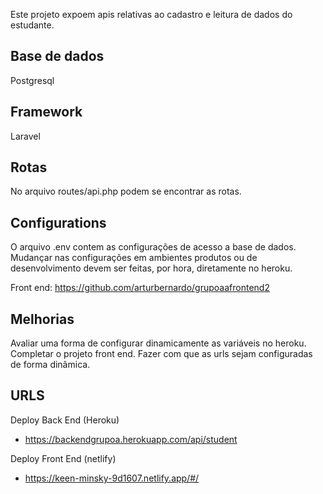 Este projeto expoem apis relativas ao cadastro e leitura de dados do estudante.

## Base de dados
Postgresql

## Framework
Laravel

## Rotas
No arquivo routes/api.php podem se encontrar as rotas.

## Configurations
O arquivo .env contem as configurações de acesso a base de dados. 
Mudançar nas configurações em ambientes produtos ou de desenvolvimento devem ser feitas, por hora, diretamente no heroku.


Front end: https://github.com/arturbernardo/grupoaafrontend2


## Melhorias
Avaliar uma forma de configurar dinamicamente as variáveis no heroku.
Completar o projeto front end.
Fazer com que as urls sejam configuradas de forma dinâmica.


## URLS

Deploy Back End (Heroku)
- https://backendgrupoa.herokuapp.com/api/student

Deploy Front End (netlify)
- https://keen-minsky-9d1607.netlify.app/#/
